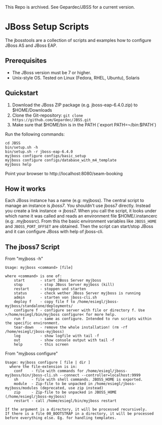 This Repo is archived. See Gepardec/JBSS for a current version.

JBoss Setup Scripts
===================

The jbosstools are a collection of scripts and examples how to configure
JBoss AS and JBoss EAP. 

Prerequisites
-------------
* The JBoss version must be 7 or higher.
* Unix-style OS. Tested on Linux (Fedora, RHEL, Ubuntu), Solaris

Quickstart
----------

1. Download the JBoss ZIP package (e.g. jboss-eap-6.4.0.zip) to $HOME/Downloads
2. Clone the Git-repository: `git clone https://github.com/Gepardec/JBSS.git`
3. Make sure that $HOME/bin is in the PATH (`export PATH=~/bin:$PATH`)

Run the following commands:

	cd JBSS
	bin/setup.sh -h
	bin/setup.sh -r jboss-eap-6.4.0
	myjboss configure configs/basic_setup
	myjboss configure configs/database_with_m4_template
	myjboss help

Point your browser to http://localhost:8080/seam-booking

How it works
------------

Each JBoss instance has a name (e.g: myjboss). The central script to manage an
instance is _jboss7_. You shouldn't use jboss7 directly. Instead you create 
a link instance -> jboss7. When you call the script, it looks under which name it
was called and reads an environment file $HOME/.instancerc (e.g: .myjbossrc). From this the basic environment
variables like `JBOSS_HOME` and `JBOSS_PORT_OFFSET` are obtained. Then the script can start/stop
JBoss and it can configure JBoss with help of jboss-cli.

The jboss7 Script
-----------------

From "myjboss -h"

    Usage: myjboss <command> [file]
 
    where <command> is one of:
        start       - start JBoss Server myjboss
        stop        - stop JBoss Server myjboss (kill)
        restart     - stoppen und starten
        status      - check wether JBoss Server myjboss is running
        admin       - starten von jboss-cli.sh
        deploy f    - copy file f to /home/esiegl/jboss-myjboss/standalone/deployments/
        configure f - configure server with file or directory f. Use >/home/esiegl/bin/myjboss configure< for more help.
        run f       - same as configure. Intended to run scripts within the specific environment.
        tear-down   - remove the whole installation! (rm -rf /home/esiegl/jboss-myjboss)
        log         - show logfile with tail -f
        out         - show console output with tail -f
        help        - this screen

From "myjboss configure"

    Usage: myjboss configure [ file | dir ]
      where the file-extension is in:
        conf    - file with commands for /home/esiegl/jboss-myjboss/bin/jboss-cli.sh --connect --controller=localhost:9999
        sh      - file with shell commands. JBOSS_HOME is exported.
        module  - Zip-file to be unpacked in /home/esiegl/jboss-myjboss/modules (deprecated, use zip instead)
        zip     - Zip-file to be unpacked in JBOSS_HOME (/home/esiegl/jboss-myjboss)
        restart - call /home/esiegl/bin/myjboss restart

    If the argument is a directory, it will be processed recursively.
    If there is a file 00_BOOTSTRAP in a directory, it will be processed before everything else. Eg. for handling templates.

